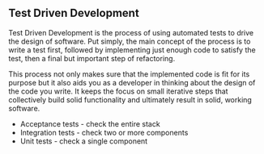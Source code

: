 ## Test Driven Development

Test Driven Development is the process of using automated tests to drive the design of software. Put simply, the main concept of the process is to write a test first, followed by implementing just enough code to satisfy the test, then a final but important step of refactoring.

This process not only makes sure that the implemented code is fit for its purpose but it also aids you as a developer in thinking about the design of the code you write. It keeps the focus on small iterative steps that collectively build solid functionality and ultimately result in solid, working software.

* Acceptance tests - check the entire stack
* Integration tests - check two or more components
* Unit tests - check a single component


